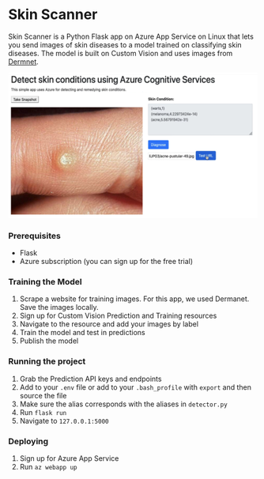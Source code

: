 # Skin Scanner

Skin Scanner is a Python Flask app on Azure App Service on Linux that lets you send images of skin diseases to a model trained on classifying skin diseases. The model is built on Custom Vision and uses images from [Dermnet](http://www.dermnet.com/).

![Skin Scanner](img/skinscanner.png)

### Prerequisites

- Flask 
- Azure subscription (you can sign up for the free trial)

### Training the Model

1. Scrape a website for training images. For this app, we used Dermanet. Save the images locally.
2. Sign up for Custom Vision Prediction and Training resources
3. Navigate to the resource and add your images by label
4. Train the model and test in predictions
5. Publish the model

### Running the project

1. Grab the Prediction API keys and endpoints 
2. Add to your `.env` file or add to your `.bash_profile` with `export` and then source the file 
3. Make sure the alias corresponds with the aliases in `detector.py`
4. Run `flask run` 
5. Navigate to `127.0.0.1:5000` 

### Deploying

1. Sign up for Azure App Service
2. Run `az webapp up`
